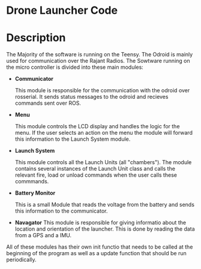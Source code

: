 # Drone Launcher Code

# Description

The Majority of the software is running on the Teensy. The Odroid is mainly used for communication over the Rajant Radios. The Sowtware running on the micro controller is divided into these main modules:

- **Communicator**

    This module is responsible for the communication with the odroid over rosserial. It sends status messages to the odroid and recieves commands sent over ROS. 

- **Menu**

    This module controls the LCD display and handles the logic for the menu. If the user selects an action on the menu the module will forward this information to the Launch System module.

- **Launch System**

    This module controls all the Launch Units (all "chambers"). The module contains several instances of the Launch Unit class and calls the relevant fire, load or unload commands when the user calls these commmands.

- **Battery Monitor**

    This is a small Module that reads the voltage from the battery and sends this information to the communicator.

- **Navagator**
    This module is responsible for giving informatio about the location and orientation of the launcher. This is done by reading the data from a GPS and a IMU. 

All of these modules has their own init functio that needs to be called at the beginning of the program as well as a update function that should be run periodically. 